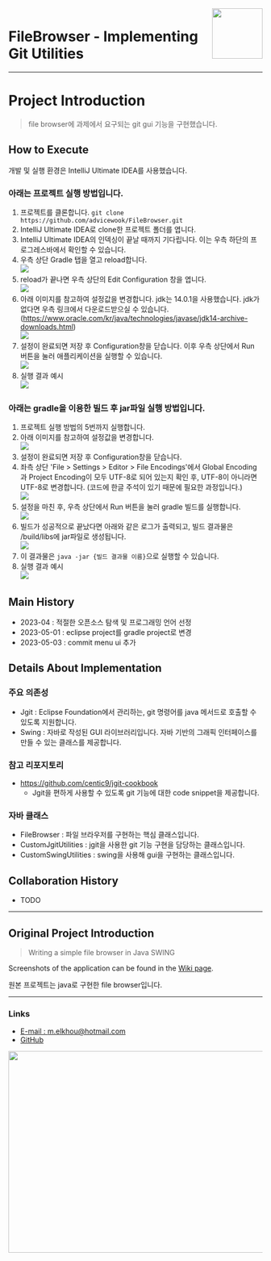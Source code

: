 <img src="src/img/file_browser.png" align="right" height="100" width="100" />

# FileBrowser - Implementing Git Utilities
***
# Project Introduction
> file browser에 과제에서 요구되는 git gui 기능을 구현했습니다.
## How to Execute

개발 및 실행 환경은 IntelliJ Ultimate IDEA를 사용했습니다.  

### 아래는 프로젝트 실행 방법입니다.
1. 프로젝트를 클론합니다. `git clone https://github.com/advicewook/FileBrowser.git`
2. IntelliJ Ultimate IDEA로 clone한 프로젝트 폴더를 엽니다.  
3. IntelliJ Ultimate IDEA의 인덱싱이 끝날 때까지 기다립니다. 이는 우측 하단의 프로그레스바에서 확인할 수 있습니다.  
4. 우측 상단 Gradle 탭을 열고 reload합니다.  
   <img src="Screenshots/gradle-refresh.png"/>
5. reload가 끝나면 우측 상단의 Edit Configuration 창을 엽니다.  
   <img src="Screenshots/config-step1.png"/>  
6. 아래 이미지를 참고하여 설정값을 변경합니다. jdk는 14.0.1을 사용했습니다. jdk가 없다면 우측 링크에서 다운로드받으실 수 있습니다.(https://www.oracle.com/kr/java/technologies/javase/jdk14-archive-downloads.html)  
   <img src="Screenshots/config-step2.png"/>  
7. 설정이 완료되면 저장 후 Configuration창을 닫습니다. 이후 우측 상단에서 Run 버튼을 눌러 애플리케이션을 실행할 수 있습니다.  
   <img src="Screenshots/config-step3.png"/>  
8. 실행 결과 예시  
   <img src="Screenshots/config-step4.png"/>  

### 아래는 gradle을 이용한 빌드 후 jar파일 실행 방법입니다.  
1. 프로젝트 실행 방법의 5번까지 실행합니다.  
2. 아래 이미지를 참고하여 설정값을 변경합니다.  
   <img src="Screenshots/gradle-config-step1.png"/>  
3. 설정이 완료되면 저장 후 Configuration창을 닫습니다.  
4. 좌측 상단 'File > Settings > Editor > File Encodings'에서 Global Encoding과 Project Encoding이 모두 UTF-8로 되어 있는지 확인 후, UTF-8이 아니라면 UTF-8로 변경합니다. (코드에 한글 주석이 있기 때문에 필요한 과정입니다.)  
   <img src="Screenshots/file-encoding.png"/>  
5. 설정을 마친 후, 우측 상단에서 Run 버튼을 눌러 gradle 빌드를 실행합니다.  
   <img src="Screenshots/gradle-config-step1half.png"/>  
6. 빌드가 성공적으로 끝났다면 아래와 같은 로그가 출력되고, 빌드 결과물은 /build/libs에 jar파일로 생성됩니다.  
   <img src="Screenshots/assemble-log.png"/>  
7. 이 결과물은 `java -jar {빌드 결과물 이름}`으로 실행할 수 있습니다.   
8. 실행 결과 예시  
   <img src="Screenshots/gradle-config-step2.png"/>   

## Main History
- 2023-04 : 적절한 오픈소스 탐색 및 프로그래밍 언어 선정  
- 2023-05-01 : eclipse project를 gradle project로 변경  
- 2023-05-03 : commit menu ui 추가  

## Details About Implementation
### 주요 의존성
- Jgit : Eclipse Foundation에서 관리하는, git 명령어를 java 메서드로 호출할 수 있도록 지원합니다.
- Swing : 자바로 작성된 GUI 라이브러리입니다. 자바 기반의 그래픽 인터페이스를 만들 수 있는 클래스를 제공합니다.

### 참고 리포지토리
- https://github.com/centic9/jgit-cookbook
  - Jgit을 편하게 사용할 수 있도록 git 기능에 대한 code snippet을 제공합니다.

### 자바 클래스
- FileBrowser : 파일 브라우저를 구현하는 핵심 클래스입니다.
- CustomJgitUtilities : jgit을 사용한 git 기능 구현을 담당하는 클래스입니다.
- CustomSwingUtilities : swing을 사용해 gui을 구현하는 클래스입니다.

## Collaboration History
- TODO

***
## Original Project Introduction
> Writing a simple file browser in Java SWING

Screenshots of the application can be found in the [Wiki page](https://github.com/m-elkhou/FileBrowser/wiki).

원본 프로젝트는 java로 구현한 file browser입니다.
***
### Links
- [E-mail : ](mailto:m.elkhou@hotmail.com) m.elkhou@hotmail.com
- [GitHub](https://github.com/m-elkhou)

<img src="Screenshots/1.png" align="center" height="400" width="700" />